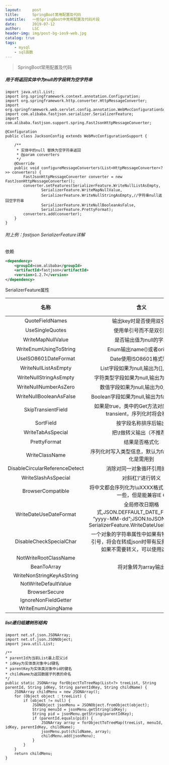 ```yaml
---
layout:     post
title:      SpringBoot常用配置及代码
subtitle:   一些SpringBoot中常用配置及代码片段
date:       2019-07-12
author:     LSC
header-img: img/post-bg-ios9-web.jpg
catalog: true
tags:
    - mysql
    - sql函数
---
```


>SpringBoot常用配置及代码

#####  用于将返回实体中为null的字段转为空字符串

```
import java.util.List;
import org.springframework.context.annotation.Configuration;
import org.springframework.http.converter.HttpMessageConverter;
import org.springframework.web.servlet.config.annotation.WebMvcConfigurationSupport;
import com.alibaba.fastjson.serializer.SerializerFeature;
import com.alibaba.fastjson.support.spring.FastJsonHttpMessageConverter;

@Configuration
public class JacksonConfig extends WebMvcConfigurationSupport {

    /**
     * 实体中的null 替换为空字符串返回
     * @param converters
     */
    @Override
    public void configureMessageConverters(List<HttpMessageConverter<?>> converters) {
        FastJsonHttpMessageConverter converter = new FastJsonHttpMessageConverter();
        converter.setFeatures(SerializerFeature.WriteNullListAsEmpty,
                SerializerFeature.WriteMapNullValue,
                SerializerFeature.WriteNullStringAsEmpty,//字符串null返回空字符串
                SerializerFeature.WriteNullBooleanAsFalse,
                SerializerFeature.PrettyFormat);
        converters.add(converter);
    }
}
```

###### 附上例：fastjson SerializerFeature详解

依赖

```xml
<dependency>
    <groupId>com.alibaba</groupId>
    <artifactId>fastjson</artifactId>
    <version>1.2.7</version>
</dependency>
```

SerializerFeature属性

|              名称              |                             含义                             | 默认值 |
| :----------------------------: | :----------------------------------------------------------: | :----: |
|        QuoteFieldNames         |                   输出key时是否使用双引号                    |  true  |
|        UseSingleQuotes         |                    使用单引号而不是双引号                    | false  |
|       WriteMapNullValue        |                    是否输出值为null的字段                    | false  |
|     WriteEnumUsingToString     |                  Enum输出name()或者original                  | false  |
|      UseISO8601DateFormat      |                   Date使用ISO8601格式输出                    | false  |
|      WriteNullListAsEmpty      |             List字段如果为null,输出为[],而非null             |        |
|     WriteNullStringAsEmpty     |           字符类型字段如果为null,输出为”“,而非null           |        |
|     WriteNullNumberAsZero      |             数值字段如果为null,输出为0,而非null              |        |
|    WriteNullBooleanAsFalse     |          Boolean字段如果为null,输出为false,而非null          |        |
|       SkipTransientField       | 如果是true，类中的Get方法对应的Field是transient，序列化时将会被忽略 |  true  |
|           SortField            |                     按字段名称排序后输出                     | false  |
|       WriteTabAsSpecial        |                   把\t做转义输出（不推荐）                   | false  |
|          PrettyFormat          |                        结果是否格式化                        | false  |
|         WriteClassName         |     序列化时写入类型信息，默认为false。反序列化是需用到      |        |
| DisableCircularReferenceDetect |                 消除对同一对象循环引用的问题                 | false  |
|      WriteSlashAsSpecial       |                      对斜杠’/’进行转义                       |        |
|       BrowserCompatible        | 将中文都会序列化为\uXXXX格式，字节数会多一些，但是能兼容IE 6 | false  |
|     WriteDateUseDateFormat     | 全局修改日期格式,JSON.DEFFAULT_DATE_FORMAT = “yyyy-MM-dd”;JSON.toJSONString(obj, SerializerFeature.WriteDateUseDateFormat); | false  |
|    DisableCheckSpecialChar     | 一个对象的字符串属性中如果有特殊字符如双引号，将会在转成json时带有反斜杠转移符。如果不需要转义，可以使用这个属性 | false  |
|     NotWriteRootClassName      |                                                              |        |
|          BeanToArray           |                     将对象转为array输出                      |        |
|   WriteNonStringKeyAsString    |                                                              |        |
|      NotWriteDefaultValue      |                                                              |        |
|         BrowserSecure          |                                                              |        |
|      IgnoreNonFieldGetter      |                                                              |        |
|       WriteEnumUsingName       |                                                              |        |

##### list递归组建树形结构

```
import net.sf.json.JSONArray;
import net.sf.json.JSONObject;
import java.util.List;

/**
* parentId为当前List最上层父id
* idKey为实体类对象中id键名
* parentKey为实体类对象中id的键名
* childName为返回数据子列表的命名
*/
public static JSONArray forObjectToTreeMap(List<?> treeList, String parentId, String idKey, String parentIdKey, String childName) {
    JSONArray childMenu = new JSONArray();
    for (Object object : treeList) {
        if (object != null) {
            JSONObject jsonMenu = JSONObject.fromObject(object);
            String menuId = jsonMenu.getString(idKey);
            String pid = jsonMenu.getString(parentIdKey);
            if (parentId.equals(pid)) {
                JSONArray array = forObjectToTreeMap(treeList, menuId, idKey, parentIdKey, childName);
                jsonMenu.put(childName, array);
                childMenu.add(jsonMenu);
            }
        }
    }
    return childMenu;
}
```

###### 